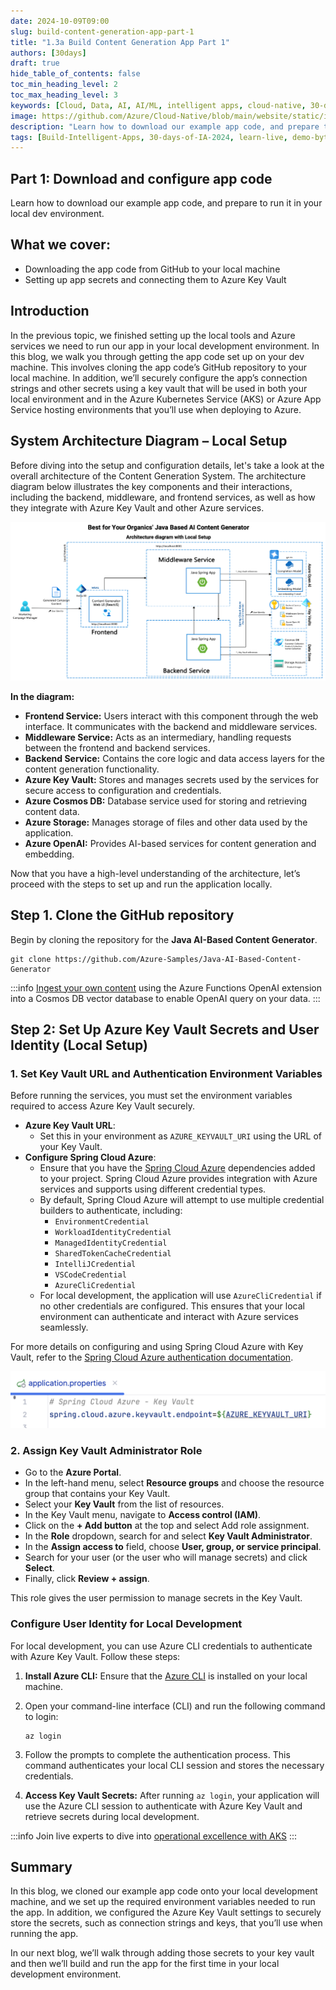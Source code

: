```yaml
---
date: 2024-10-09T09:00
slug: build-content-generation-app-part-1
title: "1.3a Build Content Generation App Part 1"
authors: [30days]
draft: true
hide_table_of_contents: false
toc_min_heading_level: 2
toc_max_heading_level: 3
keywords: [Cloud, Data, AI, AI/ML, intelligent apps, cloud-native, 30-days-2024, 30-days, enterprise apps, digital experiences, app modernization, serverless, ai apps]
image: https://github.com/Azure/Cloud-Native/blob/main/website/static/img/ogImage.png
description: "Learn how to download our example app code, and prepare to run it in your local dev environment." 
tags: [Build-Intelligent-Apps, 30-days-of-IA-2024, learn-live, demo-bytes, community-gallery, azure-kubernetes-service, azure-functions, azure-openai, azure-container-apps, azure-cosmos-db, github-copilot, github-codespaces, github-actions]
---
```


<head> 
  <meta property="og:url" content="https://azure.github.io/cloud-native/30-days-of-ia-2024/build-content-generation-app-part-1"/>
  <meta property="og:type" content="website"/>
  <meta property="og:title" content="**Build Intelligent Apps | AI Apps on Azure"/>
  <meta property="og:description" content="Learn how to download our example app code, and prepare to run it in your local dev environment."/>
  <meta property="og:image" content="https://github.com/Azure/Cloud-Native/blob/main/website/static/img/ogImage.png"/>
  <meta name="twitter:url" content="https://azure.github.io/Cloud-Native/30-days-of-ia-2024/build-content-generation-app-part-1" />
  <meta name="twitter:title" content="**Build Intelligent Apps | AI Apps on Azure" />
  <meta name="twitter:description" content="Learn how to download our example app code, and prepare to run it in your local dev environment." />
  <meta name="twitter:image" content="https://azure.github.io/Cloud-Native/img/ogImage.png" />
  <meta name="twitter:card" content="summary_large_image" />
  <meta name="twitter:creator" content="@devanshidiaries" />
  <link rel="canonical" href="https://azure.github.io/Cloud-Native/30-days-of-ia-2024/build-content-generation-app-part-1" />
</head>

<!-- End METADATA -->

## Part 1: Download and configure app code

Learn how to download our example app code, and prepare to run it in your local dev environment.

## What we cover:

- Downloading the app code from GitHub to your local machine
- Setting up app secrets and connecting them to Azure Key Vault

## Introduction

In the previous topic, we finished setting up the local tools and Azure services we need to run our app in your local development environment. In this blog, we walk you through getting the app code set up on your dev machine. This involves cloning the app code’s GitHub repository to your local machine. In addition, we’ll securely configure the app’s connection strings and other secrets using a key vault that will be used in both your local environment and in the Azure Kubernetes Service (AKS) or Azure App Service hosting environments that you’ll use when deploying to Azure.

## System Architecture Diagram – Local Setup

Before diving into the setup and configuration details, let's take a look at the overall architecture of the Content Generation System. The architecture diagram below illustrates the key components and their interactions, including the backend, middleware, and frontend services, as well as how they integrate with Azure Key Vault and other Azure services.

![architecture diagram of the key components and their interactions, including the backend, middleware, and frontend services, as well as how they integrate with Azure Key Vault and other Azure services](../../static/img/30-days-of-ia-2024/blogs/2024-10-03/1-3a-1.png)

**In the diagram:**  

- **Frontend Service:** Users interact with this component through the web interface. It communicates with the backend and middleware services.
- **Middleware Service:** Acts as an intermediary, handling requests between the frontend and backend services.
- **Backend Service:** Contains the core logic and data access layers for the content generation functionality.
- **Azure Key Vault:** Stores and manages secrets used by the services for secure access to configuration and credentials.
- **Azure Cosmos DB:** Database service used for storing and retrieving content data.
- **Azure Storage:** Manages storage of files and other data used by the application.
- **Azure OpenAI:** Provides AI-based services for content generation and embedding.

Now that you have a high-level understanding of the architecture, let’s proceed with the steps to set up and run the application locally.

## Step 1. Clone the GitHub repository

Begin by cloning the repository for the **Java AI-Based Content Generator**.

```
git clone https://github.com/Azure-Samples/Java-AI-Based-Content-Generator
```

:::info
[Ingest your own content](https://aka.ms/demo-bytes/ep13?ocid=biafy25h1_30daysofia_webpage_azuremktg) using the Azure Functions OpenAI extension into a Cosmos DB vector database to enable OpenAI query on your data.
:::

## Step 2: Set Up Azure Key Vault Secrets and User Identity (Local Setup)

### 1. Set Key Vault URL and Authentication Environment Variables

Before running the services, you must set the environment variables required to access Azure Key Vault securely.

- **Azure Key Vault URL**:
  - Set this in your environment as `AZURE_KEYVAULT_URI` using the URL of your Key Vault.
- **Configure Spring Cloud Azure**:
  - Ensure that you have the [Spring Cloud Azure](https://spring.io/projects/spring-cloud-azure#overview) dependencies added to your project. Spring Cloud Azure provides integration with Azure services and supports using different credential types.
  - By default, Spring Cloud Azure will attempt to use multiple credential builders to authenticate, including:
    - `EnvironmentCredential`
    - `WorkloadIdentityCredential`
    - `ManagedIdentityCredential`
    - `SharedTokenCacheCredential`
    - `IntelliJCredential`
    - `VSCodeCredential`
    - `AzureCliCredential`
  - For local development, the application will use `AzureCliCredential` if no other credentials are configured. This ensures that your local environment can authenticate and interact with Azure services seamlessly.

For more details on configuring and using Spring Cloud Azure with Key Vault, refer to the [Spring Cloud Azure authentication documentation](https://learn.microsoft.com/azure/developer/java/spring-framework/authentication?ocid=biafy25h1_30daysofia_webpage_azuremktg).

![image of the application properties variables](../../static/img/30-days-of-ia-2024/blogs/2024-10-03/1-3a-2.png)

### 2. Assign Key Vault Administrator Role

- Go to the **Azure Portal**.
- In the left-hand menu, select **Resource groups** and choose the resource group that contains your Key Vault.
- Select your **Key Vault** from the list of resources.
- In the Key Vault menu, navigate to **Access control (IAM)**.
- Click on the **+ Add button** at the top and select Add role assignment.
- In the **Role** dropdown, search for and select **Key Vault Administrator**.
- In the **Assign access to** field, choose **User, group, or service principal**.
- Search for your user (or the user who will manage secrets) and click **Select**.
- Finally, click **Review + assign**.

This role gives the user permission to manage secrets in the Key Vault.

### Configure User Identity for Local Development

For local development, you can use Azure CLI credentials to authenticate with Azure Key Vault. Follow these steps:

1. **Install Azure CLI:** Ensure that the [Azure CLI](https://docs.microsoft.com/cli/azure/install-azure-cli?ocid=biafy25h1_30daysofia_webpage_azuremktg) is installed on your local machine.
2. Open your command-line interface (CLI) and run the following command to login:

    ```
    az login
    ```

3. Follow the prompts to complete the authentication process. This command authenticates your local CLI session and stores the necessary credentials.
4. **Access Key Vault Secrets:** After running `az login`, your application will use the Azure CLI session to authenticate with Azure Key Vault and retrieve secrets during local development.

:::info
Join live experts to dive into [operational excellence with AKS](https://aka.ms/learn-live/ep3?ocid=biafy25h1_30daysofia_webpage_azuremktg) 
:::

## Summary

In this blog, we cloned our example app code onto your local development machine, and we set up the required environment variables needed to run the app. In addition, we configured the Azure Key Vault settings to securely store the secrets, such as connection strings and keys, that you’ll use when running the app.   

In our next blog, we’ll walk through adding those secrets to your key vault and then we’ll build and run the app for the first time in your local development environment.


